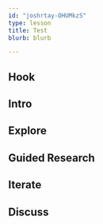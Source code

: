 ```yaml
---
id: "joshrtay-OHUMkzS"
type: lesson
title: Test
blurb: blurb

---
```


## Hook
<!-- -->
## Intro
<!-- -->
## Explore
<!-- -->
## Guided Research
<!-- -->
## Iterate
<!-- -->
## Discuss
